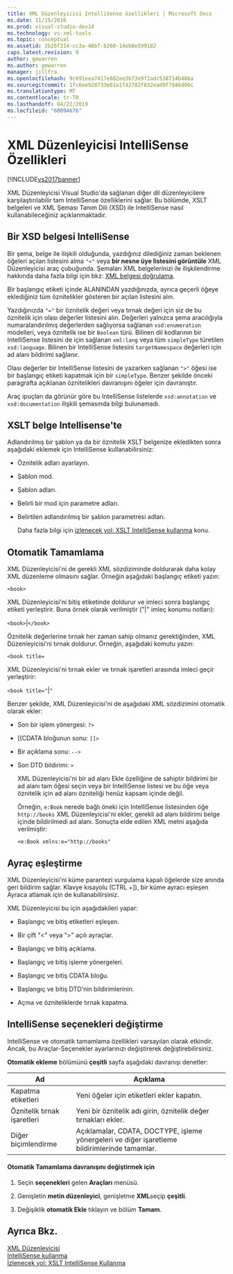 ```yaml
---
title: XML Düzenleyicisi IntelliSense özellikleri | Microsoft Docs
ms.date: 11/15/2016
ms.prod: visual-studio-dev14
ms.technology: vs-xml-tools
ms.topic: conceptual
ms.assetid: 2b26f214-cc3a-46bf-b260-14eb8e599182
caps.latest.revision: 9
author: gewarren
ms.author: gewarren
manager: jillfra
ms.openlocfilehash: 9c691eea7417e882ee3b73e9f2adc538714b486a
ms.sourcegitcommit: 1fc6ee928733e61a1f42782f832ead9f7946d00c
ms.translationtype: MT
ms.contentlocale: tr-TR
ms.lasthandoff: 04/22/2019
ms.locfileid: "60094676"
---
```

# <a name="xml-editor-intellisense-features"></a>XML Düzenleyicisi IntelliSense Özellikleri
[!INCLUDE[vs2017banner](../includes/vs2017banner.md)]

XML Düzenleyicisi Visual Studio'da sağlanan diğer dil düzenleyicilere karşılaştırılabilir tam IntelliSense özelliklerini sağlar. Bu bölümde, XSLT belgeleri ve XML Şeması Tanım Dili (XSD) ile IntelliSense nasıl kullanabileceğiniz açıklanmaktadır.  
  
## <a name="intellisense-in-an-xsd-document"></a>Bir XSD belgesi IntelliSense  
 Bir şema, belge ile ilişkili olduğunda, yazdığınız dilediğiniz zaman beklenen öğeleri açılan listesini alma `"<"` veya **bir nesne üye listesini görüntüle** XML Düzenleyicisi araç çubuğunda. Şemaları XML belgelerinizi ile ilişkilendirme hakkında daha fazla bilgi için bkz: [XML belgesi doğrulama](../xml-tools/xml-document-validation.md).  
  
 Bir başlangıç etiketi içinde ALANINDAN yazdığınızda, ayrıca geçerli öğeye eklediğiniz tüm öznitelikler gösteren bir açılan listesini alın.  
  
 Yazdığınızda `"="` bir öznitelik değeri veya tırnak değeri için siz de bu öznitelik için olası değerler listesini alın. Değerleri yalnızca şema aracılığıyla numaralandırılmış değerlerden sağlıyorsa sağlanan `xsd:enumeration` modelleri, veya öznitelik ise bir `Boolean` türü. Bilinen dil kodlarının bir IntelliSense listesini de için sağlanan `xml:lang` veya tüm `simpleType` türetilen `xsd:language`. Bilinen bir IntelliSense listesini `targetNamespace` değerleri için ad alanı bildirimi sağlanır.  
  
 Olası değerler bir IntelliSense listesini de yazarken sağlanan `">"` öğesi ise bir başlangıç etiketi kapatmak için bir `simpleType`. Benzer şekilde önceki paragrafta açıklanan öznitelikleri davranışını öğeler için davranıştır.  
  
 Araç ipuçları da görünür göre bu IntelliSense listelerde `xsd:annotation` ve `xsd:documentation` ilişkili şemasında bilgi bulunamadı.  
  
## <a name="intellisense-in-an-xslt-document"></a>XSLT belge Intellisense'te  
 Adlandırılmış bir şablon ya da bir öznitelik XSLT belgenize ekledikten sonra aşağıdaki eklemek için IntelliSense kullanabilirsiniz:  
  
- Öznitelik adları ayarlayın.  
  
- Şablon mod.  
  
- Şablon adları.  
  
- Belirli bir mod için parametre adları.  
  
- Belirtilen adlandırılmış bir şablon parametresi adları.  
  
  Daha fazla bilgi için [izlenecek yol: XSLT IntelliSense kullanma](../xml-tools/walkthrough-using-xslt-intellisense.md) konu.  
  
## <a name="auto-completion"></a>Otomatik Tamamlama  
 XML Düzenleyicisi'ni de gerekli XML sözdiziminde doldurarak daha kolay XML düzenleme olmasını sağlar. Örneğin aşağıdaki başlangıç etiketi yazın:  
  
 `<book>`  
  
 XML Düzenleyicisi'ni bitiş etiketinde doldurur ve imleci sonra başlangıç etiketi yerleştirir. Buna örnek olarak verilmiştir ("&#124;" imleç konumu notları):  
  
 `<book>`&#124;`</book>`  
  
 Öznitelik değerlerine tırnak her zaman sahip olmanız gerektiğinden, XML Düzenleyicisi'ni tırnak doldurur. Örneğin, aşağıdaki komutu yazın:  
  
 `<book title=`  
  
 XML Düzenleyicisi'ni tırnak ekler ve tırnak işaretleri arasında imleci geçir yerleştirir:  
  
 `<book title="`&#124;`"`  
  
 Benzer şekilde, XML Düzenleyicisi'ni de aşağıdaki XML sözdizimini otomatik olarak ekler:  
  
- Son bir işlem yönergesi:  `?>`  
  
- [[CDATA bloğunun sonu: `]]>`  
  
- Bir açıklama sonu: `-->`  
  
- Son DTD bildirimi: `>`  
  
  XML Düzenleyicisi'ni bir ad alanı Ekle özelliğine de sahiptir bildirimi bir ad alanı tam öğesi seçin veya bir IntelliSense listesi ve bu öğe veya öznitelik için ad alanı özniteliği henüz kapsam içinde değil.  
  
  Örneğin, `e:Book` nerede bağlı öneki için IntelliSense listesinden öğe `http://books` XML Düzenleyicisi'ni ekler, gerekli ad alanı bildirimi belge içinde bildirilmedi ad alanı. Sonuçta elde edilen XML metni aşağıda verilmiştir:  
  
  `<e:Book xmlns:e="http://books"`  
  
## <a name="brace-matching"></a>Ayraç eşleştirme  
 XML Düzenleyicisi'ni küme parantezi vurgulama kapalı öğelerde size anında geri bildirim sağlar. Klavye kısayolu (CTRL +]), bir küme ayracı eşleşen Ayraca atlamak için de kullanabilirsiniz.  
  
 XML Düzenleyicisi bu için aşağıdakileri yapar:  
  
- Başlangıç ve bitiş etiketleri eşleşen.  
  
- Bir çift "\<" veya ">" açılı ayraçlar.  
  
- Başlangıç ve bitiş açıklama.  
  
- Başlangıç ve bitiş işleme yönergeleri.  
  
- Başlangıç ve bitiş CDATA bloğu.  
  
- Başlangıç ve bitiş DTD'nin bildirimlerinin.  
  
- Açma ve özniteliklerde tırnak kapatma.  
  
## <a name="modifying-the-intellisense-options"></a>IntelliSense seçenekleri değiştirme  
 IntelliSense ve otomatik tamamlama özellikleri varsayılan olarak etkindir. Ancak, bu Araçlar-Seçenekler ayarlarınızı değiştirerek değiştirebilirsiniz.  
  
 **Otomatik ekleme** bölümünü **çeşitli** sayfa aşağıdaki davranışı denetler:  
  
|Ad|Açıklama|  
|----------|-----------------|  
|Kapatma etiketleri|Yeni öğeler için etiketleri ekler kapatın.|  
|Öznitelik tırnak işaretleri|Yeni bir öznitelik adı girin, öznitelik değer tırnakları ekler.|  
|Diğer biçimlendirme|Açıklamalar, CDATA, DOCTYPE, işleme yönergeleri ve diğer işaretleme bildirimlerinde tamamlar.|  
  
#### <a name="to-change-the-auto-completion-behavior"></a>Otomatik Tamamlama davranışını değiştirmek için  
  
1. Seçin **seçenekleri** gelen **Araçları** menüsü.  
  
2. Genişletin **metin düzenleyici**, genişletme **XML**seçip **çeşitli**.  
  
3. Değişiklik **otomatik Ekle** tıklayın ve bölüm **Tamam**.  
  
## <a name="see-also"></a>Ayrıca Bkz.  
 [XML Düzenleyicisi](../xml-tools/xml-editor.md)   
 [IntelliSense kullanma](../ide/using-intellisense.md)   
 [İzlenecek yol: XSLT IntelliSense Kullanma](../xml-tools/walkthrough-using-xslt-intellisense.md)
